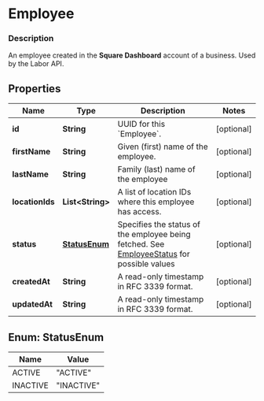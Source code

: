 
# Employee

### Description

An employee created in the **Square Dashboard** account of a business.  Used by the Labor API.

## Properties
Name | Type | Description | Notes
------------ | ------------- | ------------- | -------------
**id** | **String** | UUID for this &#x60;Employee&#x60;. |  [optional]
**firstName** | **String** | Given (first) name of the employee. |  [optional]
**lastName** | **String** | Family (last) name of the employee |  [optional]
**locationIds** | **List&lt;String&gt;** | A list of location IDs where this employee has access. |  [optional]
**status** | [**StatusEnum**](#StatusEnum) | Specifies the status of the employee being fetched. See [EmployeeStatus](#type-employeestatus) for possible values |  [optional]
**createdAt** | **String** | A read-only timestamp in RFC 3339 format. |  [optional]
**updatedAt** | **String** | A read-only timestamp in RFC 3339 format. |  [optional]


<a name="StatusEnum"></a>
## Enum: StatusEnum
Name | Value
---- | -----
ACTIVE | &quot;ACTIVE&quot;
INACTIVE | &quot;INACTIVE&quot;



